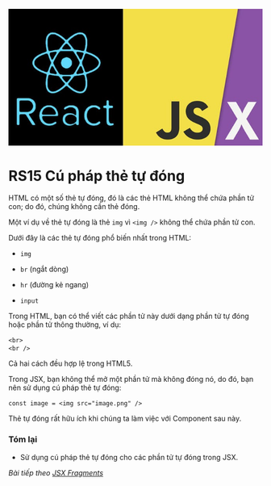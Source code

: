 ![Create-HTML-1](images/jsx.jpg) 

# RS15 Cú pháp thẻ tự đóng

HTML có một số thẻ tự đóng, đó là các thẻ HTML không thể chứa phần tử con; do đó, chúng không cần thẻ đóng.

Một ví dụ về thẻ tự đóng là thẻ `img` vì `<img />` không thể chứa phần tử con.

Dưới đây là các thẻ tự đóng phổ biến nhất trong HTML:

- `img`

- `br` (ngắt dòng)

- `hr` (đường kẻ ngang)

- `input`

Trong HTML, bạn có thể viết các phần tử này dưới dạng phần tử tự đóng hoặc phần tử thông thường, ví dụ:

```
<br>
<br />
```

Cả hai cách đều hợp lệ trong HTML5.

Trong JSX, bạn không thể mở một phần tử mà không đóng nó, do đó, bạn nên sử dụng cú pháp thẻ tự đóng:

```
const image = <img src="image.png" />
```

Thẻ tự đóng rất hữu ích khi chúng ta làm việc với Component sau này.

### Tóm lại

- Sử dụng cú pháp thẻ tự đóng cho các phần tử tự đóng trong JSX.

*Bài tiếp theo [JSX Fragments](/lesson/session/session_016_jsx_fragments.md)*
